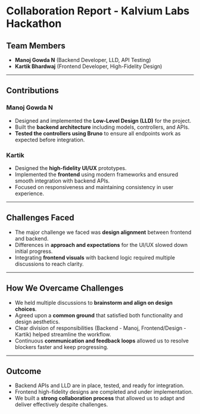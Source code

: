 # Collaboration Report - Kalvium Labs Hackathon

## Team Members
- **Manoj Gowda N** (Backend Developer, LLD, API Testing)  
- **Kartik Bhardwaj** (Frontend Developer, High-Fidelity Design)

---

## Contributions

### Manoj Gowda N
- Designed and implemented the **Low-Level Design (LLD)** for the project.  
- Built the **backend architecture** including models, controllers, and APIs.  
- **Tested the controllers using Bruno** to ensure all endpoints work as expected before integration.  

### Kartik
- Designed the **high-fidelity UI/UX** prototypes.  
- Implemented the **frontend** using modern frameworks and ensured smooth integration with backend APIs.  
- Focused on responsiveness and maintaining consistency in user experience.  

---

## Challenges Faced
- The major challenge we faced was **design alignment** between frontend and backend.  
- Differences in **approach and expectations** for the UI/UX slowed down initial progress.  
- Integrating **frontend visuals** with backend logic required multiple discussions to reach clarity.  

---

## How We Overcame Challenges
- We held multiple discussions to **brainstorm and align on design choices**.  
- Agreed upon a **common ground** that satisfied both functionality and design aesthetics.  
- Clear division of responsibilities (Backend - Manoj, Frontend/Design - Kartik) helped streamline the workflow.  
- Continuous **communication and feedback loops** allowed us to resolve blockers faster and keep progressing.  

---

## Outcome
- Backend APIs and LLD are in place, tested, and ready for integration.  
- Frontend high-fidelity designs are completed and under implementation.  
- We built a **strong collaboration process** that allowed us to adapt and deliver effectively despite challenges.  
